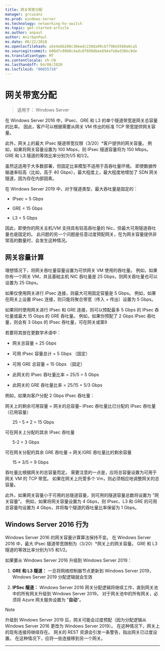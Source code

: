 ```yaml
---
title: 网关带宽分配
manager: grcusanz
ms.prod: windows-server
ms.technology: networking-hv-switch
ms.topic: get-started-article
ms.author: anpaul
author: AnirbanPaul
ms.date: 08/22/2018
ms.openlocfilehash: a5e4e6b280c30eedc230da99cbf798e5560a0ca5
ms.sourcegitcommit: b00d7c8968c4adc8f699dbee694afe6ed36bc9de
ms.translationtype: MT
ms.contentlocale: zh-CN
ms.lasthandoff: 04/08/2020
ms.locfileid: "80855710"
---
```

# <a name="gateway-bandwidth-allocation"></a>网关带宽分配

>适用于： Windows Server

在 Windows Server 2016 中，IPsec、GRE 和 L3 的单个隧道带宽是网关总容量的比率。 因此，客户可以根据需要从网关 VM 传出的标准 TCP 带宽提供网关容量。

此外，网关上的最大 IPsec 隧道带宽仅限（3/20）\*客户提供的网关容量。 例如，如果将网关容量设置为 100 Mbps，则 IPsec 隧道容量将为 150 Mbps。 GRE 和 L3 隧道的等效比率分别为1/5 和1/2。

虽然这适用于大多数部署，但固定比率模型不适用于高吞吐量环境。 即使数据传输速率较高（比如，高于 40 Gbps），最大程度上，最大程度地增加了 SDN 网关隧道，因为存在内部因素。

在 Windows Server 2019 中，对于隧道类型，最大吞吐量是固定的：

-   IPsec = 5 Gbps

-   GRE = 15 Gbps

-   L3 = 5 Gbps

因此，即使你的网关主机/VM 支持具有较高吞吐量的 Nic，但最大可用隧道吞吐量也是固定的。 此问题的另一个问题是任意过度预配网关，在为网关容量提供非常高的数量时，会发生这种情况。

## <a name="gateway-capacity-calculation"></a>网关容量计算

理想情况下，将网关吞吐量容量设置为可供网关 VM 使用的吞吐量。 例如，如果你有一个网关 VM，并且基础主机 NIC 吞吐量是 25 Gbps，则网关吞吐量也可以设置为 25 Gbps。

如果仅使用网关进行 IPsec 连接，则最大可用固定容量是 5 Gbps。 例如，如果在网关上设置 IPsec 连接，则只能将聚合带宽（传入 + 传出）设置为 5 Gbps。

如果同时使用网关进行 IPsec 和 GRE 连接，则可以预配最多 5 Gbps 的 IPsec 吞吐量或最大 15 Gbps 的 GRE 吞吐量。 例如，如果你预配了 2 Gbps IPsec 吞吐量，则会有 3 Gbps 的 IPsec 吞吐量，可在网关或第9

若要将其放在更数学术语中：

- 网关总容量 = 25 Gbps

- 可用 IPsec 容量总计 = 5 Gbps （固定）

- 可用 GRE 总容量 = 15 Gbps （固定）

- 此网关的 IPsec 吞吐量比率 = 25/5 = 5 Gbps

- 此网关的 GRE 吞吐量比率 = 25/15 = 5/3 Gbps

例如，如果向客户分配 2 Gbps IPsec 吞吐量：

网关上的剩余可用容量 = 网关的总容量– IPsec 吞吐量比已分配的 IPsec 吞吐量（已用容量）

&nbsp;&nbsp;&nbsp;&nbsp;&nbsp;&nbsp;25 – 5 * 2 = 15 Gbps

可在网关上分配的其余 IPsec 吞吐量 

&nbsp;&nbsp;&nbsp;&nbsp;&nbsp;&nbsp;5-2 = 3 Gbps

可在网关分配的其余 GRE 吞吐量 = 网关/GRE 吞吐量比的剩余容量 

&nbsp;&nbsp;&nbsp;&nbsp;&nbsp;&nbsp;15 * 3/5 = 9 Gbps

吞吐量比根据网关的总容量而定。 需要注意的一点是，应将总容量设置为可用于网关 VM 的 TCP 带宽。 如果在网关上托管多个 Vm，则必须相应地调整网关的总容量。

此外，如果网关容量小于可用的总隧道容量，则可用的隧道容量总数将设置为 "网关容量"。 例如，如果将网关容量设置为 4 Gbps，则 IPsec、L3 和 GRE 的可用总容量均设置为 4 Gbps，并将每个隧道的吞吐量比率保留为 1 Gbps。

## <a name="windows-server-2016-behavior"></a>Windows Server 2016 行为

Windows Server 2016 的网关容量计算算法保持不变。 在 Windows Server 2016 中，最大 IPsec 隧道带宽限制为（3/20）\*网关上的网关容量。 GRE 和 L3 隧道的等效比率分别为1/5 和1/2。

如果要从 Windows Server 2016 升级到 Windows Server 2019：

1.  **GRE 和 L3 隧道：** 一旦将网络控制器节点更新到 Windows Server 2019，Windows Server 2019 分配逻辑就会生效

2.  **IPSec 隧道：** Windows Server 2016 网关分配逻辑将继续工作，直到网关池中的所有网关升级到 Windows Server 2019。 对于网关池中的所有网关，必须将 Azure 网关服务设置为 "**自动**"。

>[!NOTE]
>升级到 Windows Server 2019 后，网关可能会过度预配（因为分配逻辑从 Windows Server 2016 更改为 Windows Server 2019）。 在这种情况下，网关上的现有连接将继续存在。 网关的 REST 资源会引发一条警告，指出网关已过度设置。 在这种情况下，应将一些连接移到另一个网关。

---